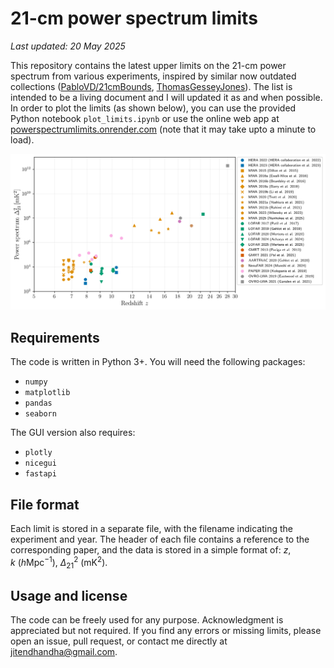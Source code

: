 # 21-cm power spectrum limits

*Last updated: 20 May 2025*

This repository contains the latest upper limits on the 21-cm power spectrum from various experiments, inspired by similar now outdated collections ([PabloVD/21cmBounds](https://github.com/PabloVD/21cmBounds), [ThomasGesseyJones](https://github.com/ThomasGesseyJones)). The list is intended to be a living document and I will updated it as and when possible. In order to plot the limits (as shown below), you can use the provided Python notebook `plot_limits.ipynb` or use the online web app at [powerspectrumlimits.onrender.com](https://powerspectrumlimits.onrender.com/) (note that it may take upto a minute to load).

![21cm_power_spectrum_limits](21cm_power_spectrum_limits.png)

## Requirements
The code is written in Python 3+. You will need the following packages:
- `numpy`
- `matplotlib`
- `pandas`
- `seaborn`

The GUI version also requires:
- `plotly`
- `nicegui`
- `fastapi`

## File format 

Each limit is stored in a separate file, with the filename indicating the experiment and year. The header of each file contains a reference to the corresponding paper, and the data is stored in a simple format of: $z$, $k~(h\text{Mpc}^{-1})$, $\Delta_{21}^2~(\text{mK}^2)$.


## Usage and license
The code can be freely used for any purpose. Acknowledgment is appreciated but not required. If you find any errors or missing limits, please open an issue, pull request, or contact me directly at [jitendhandha@gmail.com](mailto:jitendhandha@gmail.com).